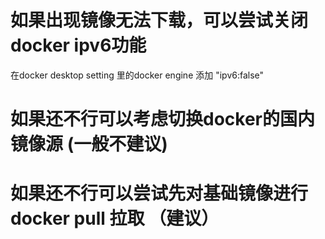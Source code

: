 # 如果出现镜像无法下载，可以尝试关闭docker ipv6功能


在docker desktop setting 里的docker engine 添加 "ipv6:false"



# 如果还不行可以考虑切换docker的国内镜像源 (一般不建议)


# 如果还不行可以尝试先对基础镜像进行docker pull 拉取  （建议）
